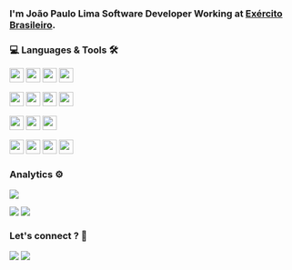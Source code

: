 
### I'm João Paulo Lima Software Developer Working at [Exército Brasileiro](http://www.eb.mil.br).

### 💻 Languages & Tools 🛠

<p>
<img height="25" src="https://img.shields.io/badge/-Java-007396?style=flat-square&logo=java" />
<img height="25" src="https://img.shields.io/badge/-Spring-6DB33F?style=flat-square&logo=spring&logoColor=white" />
<img height="25" src="https://img.shields.io/badge/-Typescript%20-%23007ACC.svg?&style=flat-square&logo=typescript&logoColor=white"/>
<img height="25" src="https://img.shields.io/badge/-React%20-%2320232a.svg?&style=flat-square&logo=react&logoColor=%2361DAFB"/>
<!--img height="25" src="https://cdn.worldvectorlogo.com/logos/nextjs-3.svg" alt="nextjs"/-->
<!--img height="25" src="https://img.shields.io/badge/-Angular%20-DD0031.svg?&style=flat-square&logo=angular&logoColor=white"/-->
  
</p>

<p>
<img height="25" src="https://img.shields.io/badge/-HTML 5-E34F26.svg?&style=flat-square&logo=html5&logoColor=white" />
<img height="25" src="https://img.shields.io/badge/-CSS 3-1572B6.svg?&style=flat-square&logo=css3&logoColor=white" /> 
<img height="25" src="https://img.shields.io/badge/-Sass-CC6699?style=flat-square&logo=sass&logoColor=white" />  
<img height="25" src="https://img.shields.io/badge/-Bootstrap-563D7C?style=flat-square&logo=bootstrap&logoColor=white" />
<!--img height="25" src="https://img.shields.io/badge/-PHP-192a56?style=flat-square&logo=php&logoColor=white" /-->
</p>

<p>
<img height="25" src="https://img.shields.io/badge/-Postgresql-336791.svg?&style=flat-square&logo=postgresql&logoColor=white" />
<img height="25" src="https://img.shields.io/badge/-MySQL-4479A1.svg?&style=flat-square&logo=mysql&logoColor=white" /> 
<!--img height="25" src="https://img.shields.io/badge/SQLite-008ad2.svg?&style=flat-square&logo=sqlite&logoColor=white" /-->  
<img height="25" src="https://img.shields.io/badge/-MongoDB-47A248.svg?&style=flat-square&logo=MongoDB&logoColor=white" />
</p>

<p>
<img height="25" src="https://img.shields.io/badge/-Insomnia-5700ce?style=flat-square&logo=insomnia" />
<img height="25" src="https://img.shields.io/badge/-IntelliJ-black?style=flat-square&logo=intellij-idea&logoColor=white" /> 
<img height="25" src="https://img.shields.io/badge/-VSCode-007ACC?style=flat-square&logo=visual-studio-code&logoColor=white" />
<img height="25" src="https://img.shields.io/badge/-Docker-2496ED?style=flat-square&logo=docker&logoColor=white" />
</p> 

### Analytics ⚙️

<p>
  <img src="https://github-readme-streak-stats.herokuapp.com/?user=joaopaulu" />  
</p>
  
<p>  
  <img src = "https://github-readme-stats.vercel.app/api?username=joaopaulu&show_icons=true&line_height=27">
  <img src = "https://github-readme-stats.vercel.app/api/top-langs/?username=joaopaulu&hide=ruby,css,html,scss,Objective-C,Starlark,Shell,Handlebars">
</p>



### Let's connect ? 🤝

<a href="https://www.linkedin.com/in/joaopaulu/" target="_blank"><img src="https://img.shields.io/badge/-joaopaulu-0077B5?style=flat&logo=Linkedin&logoColor=white"/></a>
<a href="mailto:jptick@gmail.com"><img src="https://img.shields.io/badge/-jptick@gmail.com-D14836?style=flat&logo=Gmail&logoColor=white"/></a>


